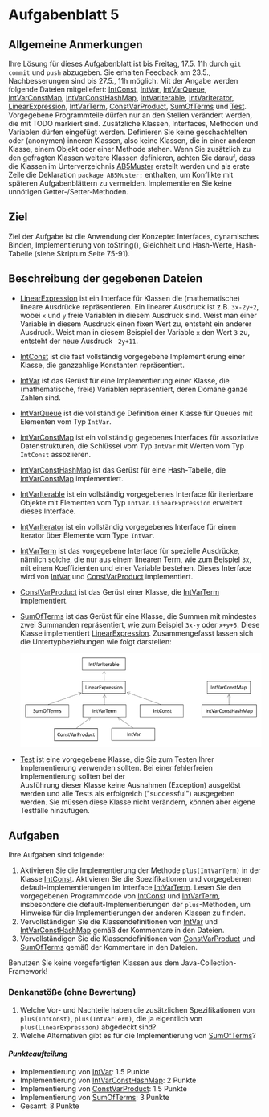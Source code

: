 # Aufgabenblatt 5

## Allgemeine Anmerkungen

Ihre Lösung für dieses Aufgabenblatt ist bis Freitag, 17.5. 11h durch `git commit` und `push`
abzugeben. Sie erhalten Feedback am 23.5., Nachbesserungen sind bis 27.5., 11h möglich. Mit 
der Angabe werden folgende Dateien mitgeliefert:
[IntConst](../src/AB5/IntConst.java), [IntVar](../src/AB5/IntVar.java),
[IntVarQueue](../src/AB5/IntVarQueue.java),
[IntVarConstMap](../src/AB5/IntVarConstMap.java),
[IntVarConstHashMap](../src/AB5/IntVarConstHashMap.java),
[IntVarIterable](../src/AB5/IntVarIterable.java),
[IntVarIterator](../src/AB5/IntVarIterator.java),
[LinearExpression](../src/AB5/LinearExpression.java),
[IntVarTerm](../src/AB5/IntVarTerm.java),
[ConstVarProduct](../src/AB5/ConstVarProduct.java),
[SumOfTerms](../src/AB5/SumOfTerms.java)
und [Test](../src/AB5/Test.java).
Vorgegebene Programmteile dürfen nur an den Stellen verändert werden, die mit TODO markiert sind.
Zusätzliche Klassen, Interfaces, Methoden und Variablen dürfen eingefügt werden. Definieren Sie 
keine geschachtelten oder (anonymen) inneren Klassen, also keine Klassen, die in einer anderen
Klasse, einem Objekt oder einer Methode stehen. Wenn Sie zusätzlich zu den gefragten
Klassen weitere Klassen definieren, achten Sie darauf, dass die Klassen im
Unterverzeichnis [AB5Muster](../src/AB5) erstellt werden und als erste Zeile die Deklaration
`package AB5Muster;` enthalten, um Konflikte mit späteren Aufgabenblättern zu vermeiden.
Implementieren Sie keine unnötigen Getter-/Setter-Methoden.

## Ziel

Ziel der Aufgabe ist die Anwendung der Konzepte: Interfaces, dynamisches Binden,
Implementierung von toString(), Gleichheit und Hash-Werte, Hash-Tabelle (siehe Skriptum Seite
75-91).

## Beschreibung der gegebenen Dateien

- [LinearExpression](../src/AB5/LinearExpression.java) ist ein Interface für Klassen die 
  (mathematische) lineare Ausdrücke repräsentieren. Ein linearer Ausdruck ist z.B. `3x-2y+2`, 
  wobei `x` und `y` freie Variablen in diesem Ausdruck sind. Weist man einer Variable in diesem 
  Ausdruck einen fixen Wert zu, entsteht ein anderer Ausdruck. Weist man in diesem Beispiel der 
  Variable `x` den Wert `3` zu, entsteht der neue Ausdruck `-2y+11`.
- [IntConst](../src/AB5/IntConst.java) ist die fast vollständig vorgegebene Implementierung einer
  Klasse, die ganzzahlige Konstanten repräsentiert.
- [IntVar](../src/AB5/IntVar.java) ist das Gerüst für eine Implementierung einer
  Klasse, die (mathematische, freie) Variablen repräsentiert, deren Domäne ganze Zahlen sind.
- [IntVarQueue](../src/AB5/IntVarQueue.java) ist die vollständige Definition einer Klasse für 
  Queues mit Elementen vom Typ `IntVar`.
- [IntVarConstMap](../src/AB5/IntVarConstMap.java) ist ein vollständig gegebenes Interfaces
  für assoziative Datenstrukturen, die Schlüssel vom Typ `IntVar` mit Werten vom Typ `IntConst` 
  assoziieren.
- [IntVarConstHashMap](../src/AB5/IntVarConstHashMap.java) ist das Gerüst für eine
  Hash-Tabelle, die [IntVarConstMap](../src/AB5/IntVarConstMap.java) implementiert.
- [IntVarIterable](../src/AB5/IntVarIterable.java) ist ein vollständig vorgegebenes Interface für
  iterierbare Objekte mit Elementen vom Typ `IntVar`. `LinearExpression` erweitert dieses Interface.
- [IntVarIterator](../src/AB5/IntVarIterator.java) ist ein vollständig vorgegebenes Interface 
  für einen Iterator über Elemente vom Type `IntVar`.
- [IntVarTerm](../src/AB5/IntVarTerm.java) ist das vorgegebene Interface für spezielle Ausdrücke,
  nämlich solche, die nur aus einem linearen Term, wie zum Beispiel `3x`, mit einem Koeffizienten 
  und einer Variable bestehen. Dieses Interface wird von [IntVar](../src/AB5/IntVar.java) 
  und [ConstVarProduct](../src/AB5/ConstVarProduct.java) implementiert. 
- [ConstVarProduct](../src/AB5/ConstVarProduct.java) ist das Gerüst einer Klasse, die 
  [IntVarTerm](../src/AB5/IntVarTerm.java) implementiert. 
- [SumOfTerms](../src/AB5/SumOfTerms.java) ist das Gerüst für eine Klasse, die Summen mit mindestes
  zwei Summanden repräsentiert, wie zum Beispiel `3x-y` oder `x+y+5`. Diese Klasse implementiert
  [LinearExpression](../src/AB5/LinearExpression.java). Zusammengefasst lassen sich die
  Untertypbeziehungen wie folgt darstellen:

  ![Untertypbeziehungen](AB5_fig.png)
- [Test](../src/AB5/Test.java) ist eine vorgegebene Klasse, die Sie zum Testen Ihrer
  Implementierung verwenden sollten. Bei einer fehlerfreien Implementierung sollten bei der  
  Ausführung dieser Klasse keine Ausnahmen (Exception) ausgelöst werden und alle Tests als
  erfolgreich ("successful") ausgegeben werden. Sie müssen diese Klasse nicht verändern, können
  aber eigene Testfälle hinzufügen.

## Aufgaben
Ihre Aufgaben sind folgende:
1. Aktivieren Sie die Implementierung der Methode `plus(IntVarTerm)` in der 
   Klasse [IntConst](../src/AB5/IntConst.java). Aktivieren Sie die Spezifikationen 
   und vorgegebenen default-Implementierungen im Interface [IntVarTerm](../src/AB5/IntVarTerm.java).
   Lesen Sie den vorgegebenen Programmcode von [IntConst](../src/AB5/IntConst.java) und
   [IntVarTerm](../src/AB5/IntVarTerm.java), insbesondere die default-Implementierungen
   der `plus`-Methoden, um Hinweise für die Implementierungen der anderen Klassen zu finden.
2. Vervollständigen Sie die Klassendefinitionen von [IntVar](../src/AB5/IntVar.java) und  
   [IntVarConstHashMap](../src/AB5/IntVarConstHashMap.java) gemäß der Kommentare in den Dateien.
3. Vervollständigen Sie die Klassendefinitionen von 
   [ConstVarProduct](../src/AB5/ConstVarProduct.java) und [SumOfTerms](../src/AB5/SumOfTerms.java) 
   gemäß der Kommentare in den Dateien.

Benutzen Sie keine vorgefertigten Klassen aus dem Java-Collection-Framework!

### Denkanstöße (ohne Bewertung)
1. Welche Vor- und Nachteile haben die zusätzlichen Spezifikationen von 
   `plus(IntConst)`, `plus(IntVarTerm)`, die ja eigentlich von `plus(LinearExpression)` abgedeckt 
   sind?
2. Welche Alternativen gibt es für die Implementierung von [SumOfTerms](../src/AB5/SumOfTerms.java)?

#### _Punkteaufteilung_
- Implementierung von [IntVar](../src/AB5/IntVar.java): 1.5 Punkte
- Implementierung von [IntVarConstHashMap](../src/AB5/IntVarConstHashMap.java): 2 Punkte
- Implementierung von [ConstVarProduct](../src/AB5/ConstVarProduct.java): 1.5 Punkte
- Implementierung von [SumOfTerms](../src/AB5/SumOfTerms.java): 3 Punkte
- Gesamt: 8 Punkte

